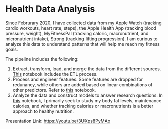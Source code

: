 # Health Data Analysis

Since Februrary 2020, I have collected data from my Apple Watch (tracking cardio workouts, heart rate, steps), the Apple Health App (tracking blood pressure, weight), MyFitnessPal (tracking caloric, macronutrient, and micronutrient intake), Strong (tracking lifting progression). I am curious to analyze this data to understand patterns that will help me reach my fitness goals.

The pipeline includes the following:
1. Extract, transform, load, and merge the data from the different sources. [This](ETL.html) notebook includes the ETL process.
2. Process and engineer features. Some features are dropped for redunancy, while others are added based on linear combinations of other predictors. Refer to [this](FeatureEngineering.html) notebook.
3. Analyze the data and construct models to answer research questions. In [this](Research%20and%20EDA.html) notebook, I primarily seek to study my body fat levels, maintenance calories, and whether tracking calories or macronutrients is a better approach to healthy nutrition.

Presentation Link: https://youtu.be/3UXps8PyMAo
